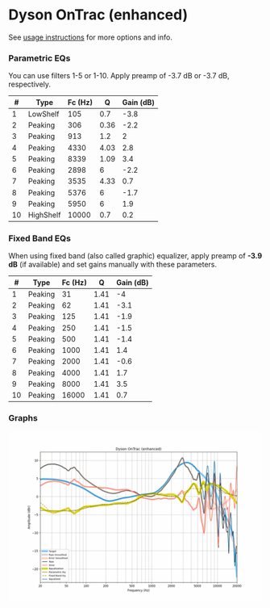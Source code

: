 # Dyson OnTrac (enhanced)
See [usage instructions](https://github.com/jaakkopasanen/AutoEq#usage) for more options and info.

### Parametric EQs
You can use filters 1-5 or 1-10. Apply preamp of -3.7 dB or -3.7 dB, respectively.

|   # | Type      |   Fc (Hz) |    Q |   Gain (dB) |
|-----|-----------|-----------|------|-------------|
|   1 | LowShelf  |       105 | 0.7  |        -3.8 |
|   2 | Peaking   |       306 | 0.36 |        -2.2 |
|   3 | Peaking   |       913 | 1.2  |         2   |
|   4 | Peaking   |      4330 | 4.03 |         2.8 |
|   5 | Peaking   |      8339 | 1.09 |         3.4 |
|   6 | Peaking   |      2898 | 6    |        -2.2 |
|   7 | Peaking   |      3535 | 4.33 |         0.7 |
|   8 | Peaking   |      5376 | 6    |        -1.7 |
|   9 | Peaking   |      5950 | 6    |         1.9 |
|  10 | HighShelf |     10000 | 0.7  |         0.2 |

### Fixed Band EQs
When using fixed band (also called graphic) equalizer, apply preamp of **-3.9 dB** (if available) and set gains manually with these parameters.

|   # | Type    |   Fc (Hz) |    Q |   Gain (dB) |
|-----|---------|-----------|------|-------------|
|   1 | Peaking |        31 | 1.41 |        -4   |
|   2 | Peaking |        62 | 1.41 |        -3.1 |
|   3 | Peaking |       125 | 1.41 |        -1.9 |
|   4 | Peaking |       250 | 1.41 |        -1.5 |
|   5 | Peaking |       500 | 1.41 |        -1.4 |
|   6 | Peaking |      1000 | 1.41 |         1.4 |
|   7 | Peaking |      2000 | 1.41 |        -0.6 |
|   8 | Peaking |      4000 | 1.41 |         1.7 |
|   9 | Peaking |      8000 | 1.41 |         3.5 |
|  10 | Peaking |     16000 | 1.41 |         0.7 |

### Graphs
![](./Dyson%20OnTrac%20(enhanced).png)
